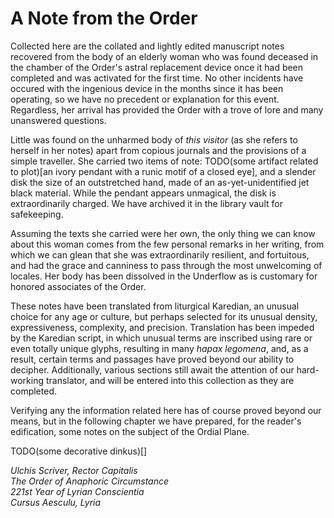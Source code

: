 # A Note from the <span class="guild-term">Order</span>

Collected here are the collated and lightly edited manuscript notes recovered from the body of an elderly woman who was found deceased in the chamber of the <span class="guild-term">Order</span>'s astral replacement device once it had been completed and was activated for the first time. No other incidents have occured with the ingenious device in the months since it has been operating, so we have no precedent or explanation for this event. Regardless, her arrival has provided the <span class="guild-term">Order</span> with a trove of lore and many unanswered questions.

Little was found on the unharmed body of *this visitor* (as she refers to herself in her notes) apart from copious journals and the provisions of a simple traveller. She carried two items of note: TODO(some artifact related to plot)[an ivory pendant with a runic motif of a closed eye], and a slender disk the size of an outstretched hand, made of an as-yet-unidentified jet black material. While the pendant appears unmagical, the disk is extraordinarily charged. <!-- TODO (a bit lame, either tone down or add as editors note later)) We fear that it is one of the Shunts of Creation referenced in her notes, and wonder which force in our abundant multiverse may be dangerously unbalanced as a result of the disk's removal from its intended place. -->We have archived it in the library vault for safekeeping.

Assuming the texts she carried were her own, the only thing we can know about this woman comes from the few personal remarks in her writing, from which we can glean that she was extraordinarily resilient, and fortuitous, and had the grace and canniness to pass through the most unwelcoming of locales. Her body has been dissolved in the Underflow as is customary for honored associates of the <span class="guild-term">Order</span>.

These notes have been translated from liturgical Karedian, an unusual choice for any age or culture, but perhaps selected for its unusual density, expressiveness, complexity, and precision. Translation has been impeded by the Karedian script, in which unusual terms are inscribed using rare or even totally unique glyphs, resulting in many *hapax legomena*, and, as a result, certain terms and passages have proved beyond our ability to decipher. Additionally, various sections still await the attention of our hard-working translator, and will be entered into this collection as they are completed.

Verifying any the information related here has of course proved beyond our means, but in the following chapter we have prepared, for the reader's edification, some notes on the subject of the Ordial Plane.

TODO(some decorative dinkus)[]

<i>
Ulchis Scriver, Rector Capitalis<br>
<span class="guild-name">The Order of Anaphoric Circumstance</span><br>
221st Year of Lyrian Conscientia<br>
Cursus Aesculu, Lyria
</i>

